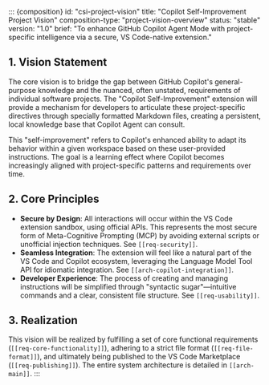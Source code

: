 ::: {composition}
id: "csi-project-vision"
title: "Copilot Self-Improvement Project Vision"
composition-type: "project-vision-overview"
status: "stable"
version: "1.0"
brief: "To enhance GitHub Copilot Agent Mode with project-specific intelligence via a secure, VS Code-native extension."

## 1. Vision Statement

The core vision is to bridge the gap between GitHub Copilot's general-purpose knowledge and the nuanced, often unstated, requirements of individual software projects. The "Copilot Self-Improvement" extension will provide a mechanism for developers to articulate these project-specific directives through specially formatted Markdown files, creating a persistent, local knowledge base that Copilot Agent can consult.

This "self-improvement" refers to Copilot's enhanced ability to adapt its behavior within a given workspace based on these user-provided instructions. The goal is a learning effect where Copilot becomes increasingly aligned with project-specific patterns and requirements over time.

## 2. Core Principles

*   **Secure by Design**: All interactions will occur within the VS Code extension sandbox, using official APIs. This represents the most secure form of Meta-Cognitive Prompting (MCP) by avoiding external scripts or unofficial injection techniques. See `[[req-security]]`.
*   **Seamless Integration**: The extension will feel like a natural part of the VS Code and Copilot ecosystem, leveraging the Language Model Tool API for idiomatic integration. See `[[arch-copilot-integration]]`.
*   **Developer Experience**: The process of creating and managing instructions will be simplified through "syntactic sugar"—intuitive commands and a clear, consistent file structure. See `[[req-usability]]`.

## 3. Realization

This vision will be realized by fulfilling a set of core functional requirements (`[[req-core-functionality]]`), adhering to a strict file format (`[[req-file-format]]`), and ultimately being published to the VS Code Marketplace (`[[req-publishing]]`). The entire system architecture is detailed in `[[arch-main]]`.
:::